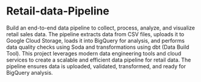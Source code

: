 # Retail-data-Pipeline
Build an end-to-end data pipeline to collect, process, analyze, and visualize retail sales data.
The pipeline extracts data from CSV files, uploads it to Google Cloud Storage, loads it into BigQuery for analysis, and performs data quality checks using Soda and transformations using dbt (Data Build Tool).
This project leverages modern data engineering tools and cloud services to create a scalable and efficient data pipeline for retail data. The pipeline ensures data is uploaded, validated, transformed, and ready for BigQuery analysis.
